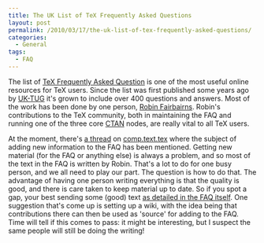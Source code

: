 ```yaml
---
title: The UK List of TeX Frequently Asked Questions
layout: post
permalink: /2010/03/17/the-uk-list-of-tex-frequently-asked-questions/
categories:
  - General
tags:
  - FAQ
---
```

The list of [TeX Frequently Asked Question](https://texfaq.org/) is one of the most useful online resources for TeX users. Since the list was first published some years ago by [UK-TUG](http://uk.tug.org/) it's grown to include over 400 questions and answers. Most of the work has been done by one person, [Robin Fairbairns](http://www.cl.cam.ac.uk/~rf10/). Robin's contributions to the TeX community, both in maintaining the FAQ and running one of the three core [CTAN](https://www.ctan.org) nodes, are really vital to all TeX users.

At the moment, there's [a thread](http://groups.google.com/group/comp.text.tex/browse_frm/thread/923bd11fef14bc0c) on [comp.text.tex](http://groups.google.com/group/comp.text.tex/topics) where the subject of adding new information to the FAQ has been mentioned. Getting new material (for the FAQ or anything else) is always a problem, and so most of the text in the FAQ is written by Robin. That's a lot to do for one busy person, and we all need to play our part. The question is how to do that. The advantage of having one person writing everything is that the quality is good, and there is care taken to keep material up to date. So if you spot a gap, your best sending some (good) text [as detailed in the FAQ itself](https//texfaq.org/Q-newans). One suggestion that's come up is setting up a wiki, with the idea being that contributions there can then be used as 'source' for adding to the FAQ. Time will tell if this comes to pass: it might be interesting, but I suspect the same people will still be doing the writing!
